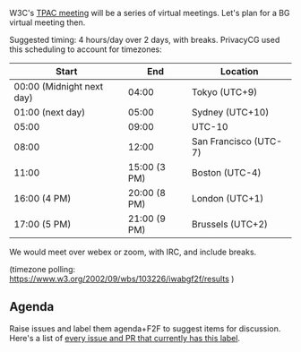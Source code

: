 W3C's [TPAC meeting](https://www.w3.org/2020/10/TPAC/) will be a series of virtual meetings. Let's plan for a BG virtual meeting then. 

Suggested timing: 4 hours/day over 2 days, with breaks. PrivacyCG used this scheduling to account for timezones: 

| Start  | End | Location |
| ------ | --- | -------- |
| 00:00 (Midnight next day) | 04:00 | Tokyo  (UTC+9)|
| 01:00 (next day) | 05:00 | Sydney (UTC+10) |
| 05:00 | 09:00 | UTC-10 |
| 08:00 | 12:00 | San Francisco (UTC-7) |
| 11:00 | 15:00 (3 PM) | Boston (UTC-4)|
| 16:00 (4 PM) | 20:00 (8 PM) | London  (UTC+1)|
| 17:00 (5 PM) | 21:00 (9 PM) | Brussels (UTC+2) |

We would meet over webex or zoom, with IRC, and include breaks.

(timezone polling: https://www.w3.org/2002/09/wbs/103226/iwabgf2f/results )

## Agenda

Raise issues and label them agenda+F2F to suggest items for discussion. Here's a list of [every issue and PR that currently has this label](https://github.com/search?q=org%3Aprivacycg+label%3Aagenda%2BF2F).

